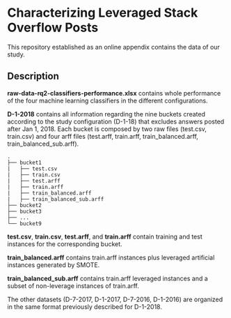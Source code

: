 # Characterizing Leveraged Stack Overflow Posts
This repository established as an online appendix contains the data of our study.

## Description
**raw-data-rq2-classifiers-performance.xlsx** contains whole performance of the four machine learning classifiers in the different configurations.

**D-1-2018** contains all information regarding the nine buckets created according to the study configuration (D-1-18) that excludes answers posted after Jan 1, 2018. Each bucket is composed by two raw files (test.csv, train.csv) and four arff files (test.arff, train.arff, train_balanced.arff, train_balanced_sub.arff).

    .
    ├── bucket1
    |   ├── test.csv
    |   ├── train.csv
    |   ├── test.arff
    |   ├── train.arff
    |   ├── train_balanced.arff
    |   ├── train_balanced_sub.arff
    ├── bucket2
    ├── bucket3
    ├── ...
    └── bucket9

**test.csv**, **train.csv**, **test.arff**, and **train.arff** contain training and test instances for the corresponding bucket.

**train_balanced.arff** contains train.arff instances plus leveraged artificial instances generated by SMOTE.

**train_balanced_sub.arff** contains train.arff leveraged instances and a subset of non-leverage instances of train.arff.

The other datasets (D-7-2017, D-1-2017, D-7-2016, D-1-2016) are organized in the same format previously described for D-1-2018.
